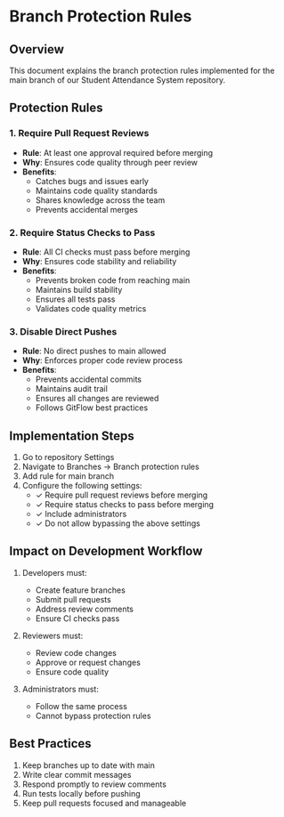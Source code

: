 # Branch Protection Rules

## Overview
This document explains the branch protection rules implemented for the main branch of our Student Attendance System repository.

## Protection Rules

### 1. Require Pull Request Reviews
- **Rule**: At least one approval required before merging
- **Why**: Ensures code quality through peer review
- **Benefits**:
  - Catches bugs and issues early
  - Maintains code quality standards
  - Shares knowledge across the team
  - Prevents accidental merges

### 2. Require Status Checks to Pass
- **Rule**: All CI checks must pass before merging
- **Why**: Ensures code stability and reliability
- **Benefits**:
  - Prevents broken code from reaching main
  - Maintains build stability
  - Ensures all tests pass
  - Validates code quality metrics

### 3. Disable Direct Pushes
- **Rule**: No direct pushes to main allowed
- **Why**: Enforces proper code review process
- **Benefits**:
  - Prevents accidental commits
  - Maintains audit trail
  - Ensures all changes are reviewed
  - Follows GitFlow best practices

## Implementation Steps

1. Go to repository Settings
2. Navigate to Branches → Branch protection rules
3. Add rule for main branch
4. Configure the following settings:
   - ✓ Require pull request reviews before merging
   - ✓ Require status checks to pass before merging
   - ✓ Include administrators
   - ✓ Do not allow bypassing the above settings

## Impact on Development Workflow

1. Developers must:
   - Create feature branches
   - Submit pull requests
   - Address review comments
   - Ensure CI checks pass

2. Reviewers must:
   - Review code changes
   - Approve or request changes
   - Ensure code quality

3. Administrators must:
   - Follow the same process
   - Cannot bypass protection rules

## Best Practices

1. Keep branches up to date with main
2. Write clear commit messages
3. Respond promptly to review comments
4. Run tests locally before pushing
5. Keep pull requests focused and manageable 
